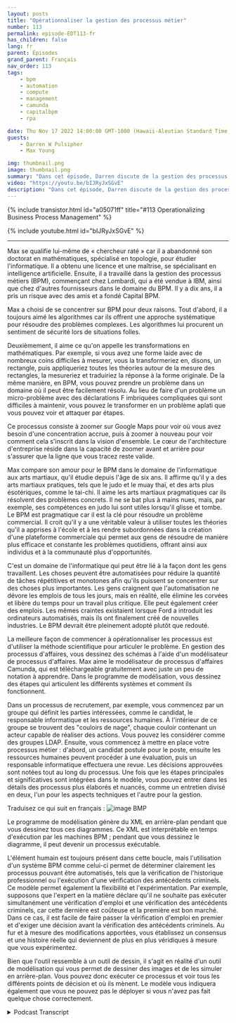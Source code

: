 ```yaml
---
layout: posts
title: "Opérationnaliser la gestion des processus métier"
number: 113
permalink: episode-EDT113-fr
has_children: false
lang: fr
parent: Épisodes
grand_parent: Français
nav_order: 113
tags:
    - bpm
    - automation
    - compute
    - management
    - camunda
    - capitalbpm
    - rpa

date: Thu Nov 17 2022 14:00:00 GMT-1000 (Hawaii-Aleutian Standard Time)
guests:
    - Darren W Pulsipher
    - Max Young

img: thumbnail.png
image: thumbnail.png
summary: "Dans cet épisode, Darren discute de la gestion des processus métier et de l'automatisation avec Max Young, PDG de Capital BPM."
video: "https://youtu.be/bIJRyJxSGvE"
description: "Dans cet épisode, Darren discute de la gestion des processus métier et de l'automatisation avec Max Young, PDG de Capital BPM."
---
```


<div>
{% include transistor.html id="a05071ff" title="#113 Operationalizing Business Process Management" %}

{% include youtube.html id="bIJRyJxSGvE" %}
</div>

---

Max se qualifie lui-même de « chercheur raté » car il a abandonné son doctorat en mathématiques, spécialisé en topologie, pour étudier l'informatique. Il a obtenu une licence et une maîtrise, se spécialisant en intelligence artificielle. Ensuite, il a travaillé dans la gestion des processus métiers (BPM), commençant chez Lombardi, qui a été vendue à IBM, ainsi que chez d'autres fournisseurs dans le domaine du BPM. Il y a dix ans, il a pris un risque avec des amis et a fondé Capital BPM.

Max a choisi de se concentrer sur BPM pour deux raisons. Tout d'abord, il a toujours aimé les algorithmes car ils offrent une approche systématique pour résoudre des problèmes complexes. Les algorithmes lui procurent un sentiment de sécurité lors de situations folles.

Deuxièmement, il aime ce qu'on appelle les transformations en mathématiques. Par exemple, si vous avez une forme laide avec de nombreux coins difficiles à mesurer, vous la transformeriez en, disons, un rectangle, puis appliqueriez toutes les théories autour de la mesure des rectangles, la mesureriez et traduiriez la réponse à la forme originale. De la même manière, en BPM, vous pouvez prendre un problème dans un domaine où il peut être facilement résolu. Au lieu de faire d'un problème un micro-problème avec des déclarations F imbriquées compliquées qui sont difficiles à maintenir, vous pouvez le transformer en un problème aplati que vous pouvez voir et attaquer par étapes.

Ce processus consiste à zoomer sur Google Maps pour voir où vous avez besoin d'une concentration accrue, puis à zoomer à nouveau pour voir comment cela s'inscrit dans la vision d'ensemble. Le cœur de l'architecture d'entreprise réside dans la capacité de zoomer avant et arrière pour s'assurer que la ligne que vous tracez reste valide.

Max compare son amour pour le BPM dans le domaine de l'informatique aux arts martiaux, qu'il étudie depuis l'âge de six ans. Il affirme qu'il y a des arts martiaux pratiques, tels que le judo et le muay thaï, et des arts plus ésotériques, comme le tai-chi. Il aime les arts martiaux pragmatiques car ils résolvent des problèmes concrets. Il ne se bat plus à mains nues, mais, par exemple, ses compétences en judo lui sont utiles lorsqu'il glisse et tombe. Le BPM est pragmatique car il est la clé pour résoudre un problème commercial. Il croit qu'il y a une véritable valeur à utiliser toutes les théories qu'il a apprises à l'école et à les rendre subordonnées dans la création d'une plateforme commerciale qui permet aux gens de résoudre de manière plus efficace et constante les problèmes quotidiens, offrant ainsi aux individus et à la communauté plus d'opportunités.

C'est un domaine de l'informatique qui peut être lié à la façon dont les gens travaillent. Les choses peuvent être automatisées pour réduire la quantité de tâches répétitives et monotones afin qu'ils puissent se concentrer sur des choses plus importantes. Les gens craignent que l'automatisation ne dévore les emplois de tous les jours, mais en réalité, elle élimine les corvées et libère du temps pour un travail plus critique. Elle peut également créer des emplois. Les mêmes craintes existaient lorsque Ford a introduit les ordinateurs automatisés, mais ils ont finalement créé de nouvelles industries. Le BPM devrait être pleinement adopté plutôt que redouté.

La meilleure façon de commencer à opérationnaliser les processus est d'utiliser la méthode scientifique pour articuler le problème. En gestion des processus d'affaires, vous dessinez des schémas à l'aide d'un modélisateur de processus d'affaires. Max aime le modélisateur de processus d'affaires Camunda, qui est téléchargeable gratuitement avec juste un peu de notation à apprendre. Dans le programme de modélisation, vous dessinez des étapes qui articulent les différents systèmes et comment ils fonctionnent.

Dans un processus de recrutement, par exemple, vous commencez par un groupe qui définit les parties intéressées, comme le candidat, le responsable informatique et les ressources humaines. À l'intérieur de ce groupe se trouvent des "couloirs de nage", chaque couloir contenant un acteur capable de réaliser des actions. Vous pouvez les considérer comme des groupes LDAP. Ensuite, vous commencez à mettre en place votre processus métier : d'abord, un candidat postule pour le poste, ensuite les ressources humaines peuvent procéder à une évaluation, puis un responsable informatique effectuera une revue. Les décisions approuvées sont notées tout au long du processus. Une fois que les étapes principales et significatives sont intégrées dans le modèle, vous pouvez entrer dans les détails des processus plus élaborés et nuancés, comme un entretien divisé en deux, l'un pour les aspects techniques et l'autre pour la gestion.

Traduisez ce qui suit en français : ![image BMP](./bpm.png)

Le programme de modélisation génère du XML en arrière-plan pendant que vous dessinez tous ces diagrammes. Ce XML est interprétable en temps d'exécution par les machines BPM ; pendant que vous dessinez le diagramme, il peut devenir un processus exécutable.

L'élément humain est toujours présent dans cette boucle, mais l'utilisation d'un système BPM comme celui-ci permet de déterminer clairement les processus pouvant être automatisés, tels que la vérification de l'historique professionnel ou l'exécution d'une vérification des antécédents criminels. Ce modèle permet également la flexibilité et l'expérimentation. Par exemple, supposons que l'expert en la matière déclare qu'il ne souhaite pas exécuter simultanément une vérification d'emploi et une vérification des antécédents criminels, car cette dernière est coûteuse et la première est bon marché. Dans ce cas, il est facile de faire passer la vérification d'emploi en premier et d'exiger une décision avant la vérification des antécédents criminels. Au fur et à mesure des modifications apportées, vous établissez un consensus et une histoire réelle qui deviennent de plus en plus véridiques à mesure que vous expérimentez.

Bien que l'outil ressemble à un outil de dessin, il s'agit en réalité d'un outil de modélisation qui vous permet de dessiner des images et de les simuler en arrière-plan. Vous pouvez donc exécuter ce processus et voir tous les différents points de décision et où ils mènent. Le modèle vous indiquera également que vous ne pouvez pas le déployer si vous n'avez pas fait quelque chose correctement.



<details>
<summary> Podcast Transcript </summary>

<p></p>

</details>

